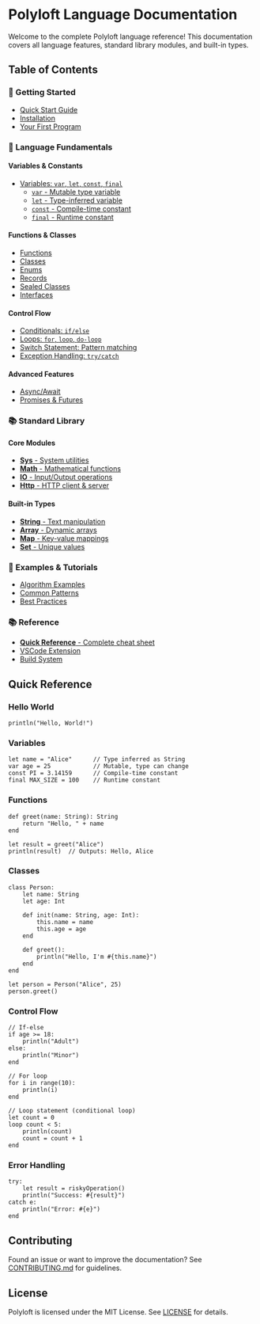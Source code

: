 # Polyloft Language Documentation

Welcome to the complete Polyloft language reference! This documentation covers all language features, standard library modules, and built-in types.

## Table of Contents

### 🚀 Getting Started
- [Quick Start Guide](quickstart.md)
- [Installation](../README.md#installation)
- [Your First Program](tutorial.md)

### 📖 Language Fundamentals

#### Variables & Constants
- [Variables: `var`, `let`, `const`, `final`](variables/README.md)
  - [`var` - Mutable type variable](variables/var.md)
  - [`let` - Type-inferred variable](variables/let.md)
  - [`const` - Compile-time constant](variables/const.md)
  - [`final` - Runtime constant](variables/final.md)

#### Functions & Classes
- [Functions](definitions/function.md)
- [Classes](definitions/class.md)
- [Enums](language/enums.md)
- [Records](language/records.md)
- [Sealed Classes](language/sealed.md)
- [Interfaces](language/interfaces.md)

#### Control Flow
- [Conditionals: `if/else`](control-flow/conditionals.md)
- [Loops: `for`, `loop`, `do-loop`](control-flow/loops.md)
- [Switch Statement: Pattern matching](control-flow/switch.md)
- [Exception Handling: `try/catch`](control-flow/exceptions.md)

#### Advanced Features
- [Async/Await](advanced/async-await.md)
- [Promises & Futures](advanced/async-await.md#completablefuture)

### 📚 Standard Library

#### Core Modules
- [**Sys** - System utilities](stdlib/sys.md)
- [**Math** - Mathematical functions](stdlib/math.md)
- [**IO** - Input/Output operations](stdlib/io.md)
- [**Http** - HTTP client & server](stdlib/http.md)

#### Built-in Types
- [**String** - Text manipulation](types/string.md)
- [**Array** - Dynamic arrays](types/array.md)
- [**Map** - Key-value mappings](types/map.md)
- [**Set** - Unique values](types/set.md)

### 📝 Examples & Tutorials
- [Algorithm Examples](../algorithm_samples/README.md)
- [Common Patterns](examples/patterns.md)
- [Best Practices](examples/best-practices.md)

### 📚 Reference
- [**Quick Reference** - Complete cheat sheet](QUICK_REFERENCE.md)
- [VSCode Extension](vscode-extension.md)
- [Build System](build-system.md)

## Quick Reference

### Hello World
```pf
println("Hello, World!")
```

### Variables
```pf
let name = "Alice"      // Type inferred as String
var age = 25            // Mutable, type can change
const PI = 3.14159      // Compile-time constant
final MAX_SIZE = 100    // Runtime constant
```

### Functions
```pf
def greet(name: String): String
    return "Hello, " + name
end

let result = greet("Alice")
println(result)  // Outputs: Hello, Alice
```

### Classes
```pf
class Person:
    let name: String
    let age: Int
    
    def init(name: String, age: Int):
        this.name = name
        this.age = age
    end
    
    def greet():
        println("Hello, I'm #{this.name}")
    end
end

let person = Person("Alice", 25)
person.greet()
```

### Control Flow
```pf
// If-else
if age >= 18:
    println("Adult")
else:
    println("Minor")
end

// For loop
for i in range(10):
    println(i)
end

// Loop statement (conditional loop)
let count = 0
loop count < 5:
    println(count)
    count = count + 1
end
```

### Error Handling
```pf
try:
    let result = riskyOperation()
    println("Success: #{result}")
catch e:
    println("Error: #{e}")
end
```

## Contributing

Found an issue or want to improve the documentation? See [CONTRIBUTING.md](../CONTRIBUTING.md) for guidelines.

## License

Polyloft is licensed under the MIT License. See [LICENSE](../LICENSE) for details.
